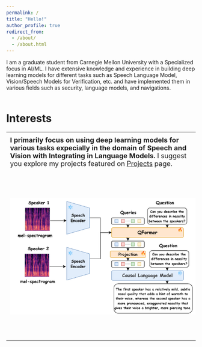 ```yaml
---
permalink: /
title: "Hello!"
author_profile: true
redirect_from: 
  - /about/
  - /about.html
---
```


I am a graduate student from Carnegie Mellon University with a Specialized focus in AI/ML. I have extensive knowledge and experience in building deep learning models for different tasks such as Speech Language Model, Vision/Speech Models for Verification, etc. and have implemented them in various fields such as security, language models, and navigations. 
<br><br>
<h1>Interests</h1>
<table style="border: none; border-collapse: collapse;">
  <tr>
    <td style="padding: 10px; border: none; vertical-align: top; font-size: 18px;">
      <b>I primarily focus on using deep learning models for various tasks expecially in the domain of Speech and Vision with Integrating in Language Models.</b> 
      I suggest you explore my projects featured on <a href="https://syedabdulhannan27.github.io/page/projects/">Projects</a> page.
    </td>
  </tr>
  <tr>
    <td style="padding: 10px; border: none;">
      <div style="width: 500px; height: 430px; border-radius: 15px; overflow: hidden;">
        <img src="sample_project.png" alt="Project Image" style="width: 100%; height: 100%; object-fit: contain;">
      </div>
    </td>
  </tr>
</table>